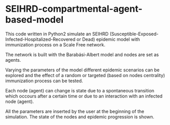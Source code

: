 # SEIHRD-compartmental-agent-based-model
This code written in Python2 simulate an SEIHRD (Susceptible-Exposed-Infected-Hospitalized-Recovered or Dead) epidemic model 
with immunization process on a Scale Free network.

The network is built with the Barabási-Albert model and nodes are set as agents.

Varying the parameters of the model different epidemic scenarios can be explored and the effect of a random or targeted (based on nodes centrality) immunization 
process can be tested.

Each node (agent) can change is state due to a spontaneous transition which occours after a certain time or due to an 
interaction with an infected node (agent).

All the parameters are inserted by the user at the beginning of the simulation.
The state of the nodes and epidemic progression is shown.
